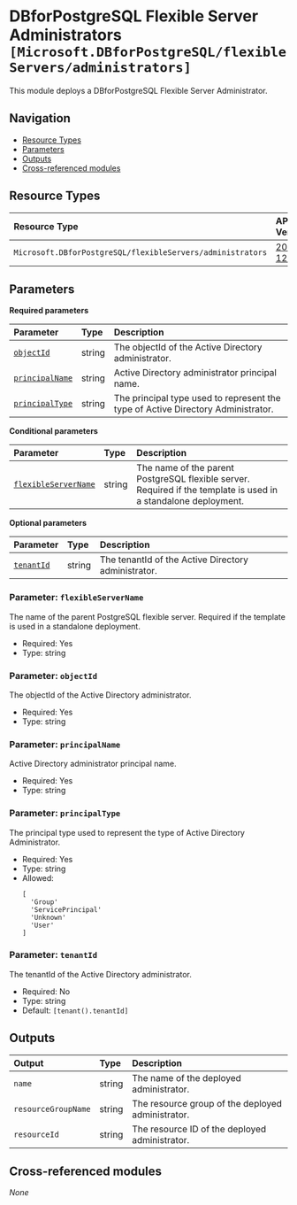 # DBforPostgreSQL Flexible Server Administrators `[Microsoft.DBforPostgreSQL/flexibleServers/administrators]`

This module deploys a DBforPostgreSQL Flexible Server Administrator.

## Navigation

- [Resource Types](#Resource-Types)
- [Parameters](#Parameters)
- [Outputs](#Outputs)
- [Cross-referenced modules](#Cross-referenced-modules)

## Resource Types

| Resource Type | API Version |
| :-- | :-- |
| `Microsoft.DBforPostgreSQL/flexibleServers/administrators` | [2022-12-01](https://learn.microsoft.com/en-us/azure/templates/Microsoft.DBforPostgreSQL/2022-12-01/flexibleServers/administrators) |

## Parameters

**Required parameters**

| Parameter | Type | Description |
| :-- | :-- | :-- |
| [`objectId`](#parameter-objectid) | string | The objectId of the Active Directory administrator. |
| [`principalName`](#parameter-principalname) | string | Active Directory administrator principal name. |
| [`principalType`](#parameter-principaltype) | string | The principal type used to represent the type of Active Directory Administrator. |

**Conditional parameters**

| Parameter | Type | Description |
| :-- | :-- | :-- |
| [`flexibleServerName`](#parameter-flexibleservername) | string | The name of the parent PostgreSQL flexible server. Required if the template is used in a standalone deployment. |

**Optional parameters**

| Parameter | Type | Description |
| :-- | :-- | :-- |
| [`tenantId`](#parameter-tenantid) | string | The tenantId of the Active Directory administrator. |

### Parameter: `flexibleServerName`

The name of the parent PostgreSQL flexible server. Required if the template is used in a standalone deployment.
- Required: Yes
- Type: string

### Parameter: `objectId`

The objectId of the Active Directory administrator.
- Required: Yes
- Type: string

### Parameter: `principalName`

Active Directory administrator principal name.
- Required: Yes
- Type: string

### Parameter: `principalType`

The principal type used to represent the type of Active Directory Administrator.
- Required: Yes
- Type: string
- Allowed:
  ```Bicep
  [
    'Group'
    'ServicePrincipal'
    'Unknown'
    'User'
  ]
  ```

### Parameter: `tenantId`

The tenantId of the Active Directory administrator.
- Required: No
- Type: string
- Default: `[tenant().tenantId]`


## Outputs

| Output | Type | Description |
| :-- | :-- | :-- |
| `name` | string | The name of the deployed administrator. |
| `resourceGroupName` | string | The resource group of the deployed administrator. |
| `resourceId` | string | The resource ID of the deployed administrator. |

## Cross-referenced modules

_None_
